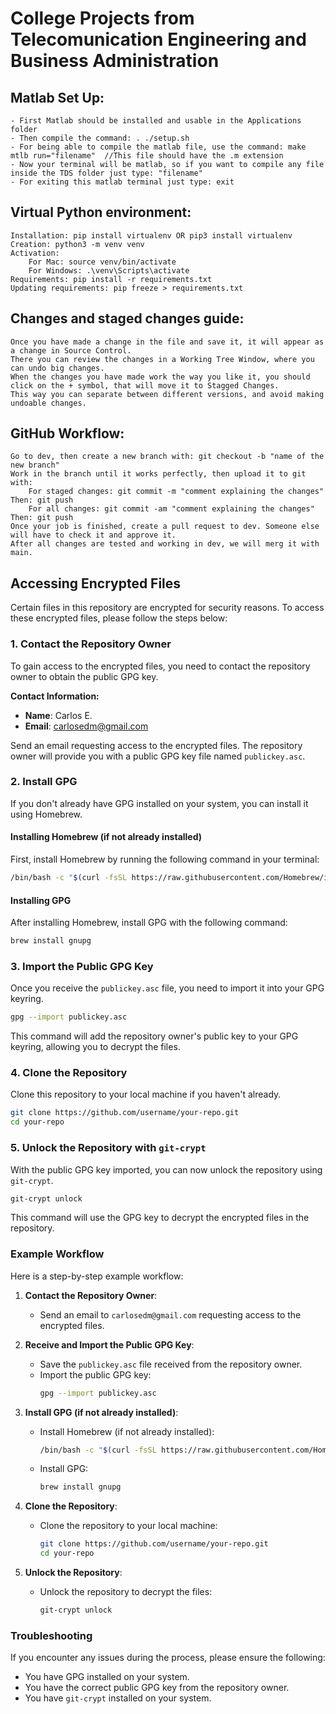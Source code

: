 # College Projects from Telecomunication Engineering and Business Administration
## Matlab Set Up:
    - First Matlab should be installed and usable in the Applications folder
    - Then compile the command: . ./setup.sh
    - For being able to compile the matlab file, use the command: make mtlb run="filename"  //This file should have the .m extension
    - Now your terminal will be matlab, so if you want to compile any file inside the TDS folder just type: "filename"
    - For exiting this matlab terminal just type: exit

## Virtual Python environment:
    Installation: pip install virtualenv OR pip3 install virtualenv
    Creation: python3 -m venv venv
    Activation:
        For Mac: source venv/bin/activate
        For Windows: .\venv\Scripts\activate
    Requirements: pip install -r requirements.txt
    Updating requirements: pip freeze > requirements.txt


## Changes and staged changes guide:
    Once you have made a change in the file and save it, it will appear as a change in Source Control.
    There you can review the changes in a Working Tree Window, where you can undo big changes.
    When the changes you have made work the way you like it, you should click on the + symbol, that will move it to Stagged Changes.
    This way you can separate between different versions, and avoid making undoable changes. 

## GitHub Workflow:
    Go to dev, then create a new branch with: git checkout -b "name of the new branch"
    Work in the branch until it works perfectly, then upload it to git with:
        For staged changes: git commit -m "comment explaining the changes"      Then: git push
        For all changes: git commit -am "comment explaining the changes"        Then: git push
    Once your job is finished, create a pull request to dev. Someone else will have to check it and approve it.
    After all changes are tested and working in dev, we will merg it with main.


## Accessing Encrypted Files

Certain files in this repository are encrypted for security reasons. To access these encrypted files, please follow the steps below:

### 1. Contact the Repository Owner

To gain access to the encrypted files, you need to contact the repository owner to obtain the public GPG key.

**Contact Information:**

- **Name**: Carlos E.
- **Email**: carlosedm@gmail.com

Send an email requesting access to the encrypted files. The repository owner will provide you with a public GPG key file named `publickey.asc`.

### 2. Install GPG

If you don't already have GPG installed on your system, you can install it using Homebrew.

#### Installing Homebrew (if not already installed)

First, install Homebrew by running the following command in your terminal:

```sh
/bin/bash -c "$(curl -fsSL https://raw.githubusercontent.com/Homebrew/install/HEAD/install.sh)"
```

#### Installing GPG

After installing Homebrew, install GPG with the following command:

```sh
brew install gnupg
```

### 3. Import the Public GPG Key

Once you receive the `publickey.asc` file, you need to import it into your GPG keyring.

```sh
gpg --import publickey.asc
```

This command will add the repository owner's public key to your GPG keyring, allowing you to decrypt the files.

### 4. Clone the Repository

Clone this repository to your local machine if you haven't already.

```sh
git clone https://github.com/username/your-repo.git
cd your-repo
```

### 5. Unlock the Repository with `git-crypt`

With the public GPG key imported, you can now unlock the repository using `git-crypt`.

```sh
git-crypt unlock
```

This command will use the GPG key to decrypt the encrypted files in the repository.

### Example Workflow

Here is a step-by-step example workflow:

1. **Contact the Repository Owner**:
   - Send an email to `carlosedm@gmail.com` requesting access to the encrypted files.

2. **Receive and Import the Public GPG Key**:
   - Save the `publickey.asc` file received from the repository owner.
   - Import the public GPG key:
     ```sh
     gpg --import publickey.asc
     ```

3. **Install GPG (if not already installed)**:
   - Install Homebrew (if not already installed):
     ```sh
     /bin/bash -c "$(curl -fsSL https://raw.githubusercontent.com/Homebrew/install/HEAD/install.sh)"
     ```
   - Install GPG:
     ```sh
     brew install gnupg
     ```

4. **Clone the Repository**:
   - Clone the repository to your local machine:
     ```sh
     git clone https://github.com/username/your-repo.git
     cd your-repo
     ```

5. **Unlock the Repository**:
   - Unlock the repository to decrypt the files:
     ```sh
     git-crypt unlock
     ```

### Troubleshooting

If you encounter any issues during the process, please ensure the following:

- You have GPG installed on your system.
- You have the correct public GPG key from the repository owner.
- You have `git-crypt` installed on your system.
